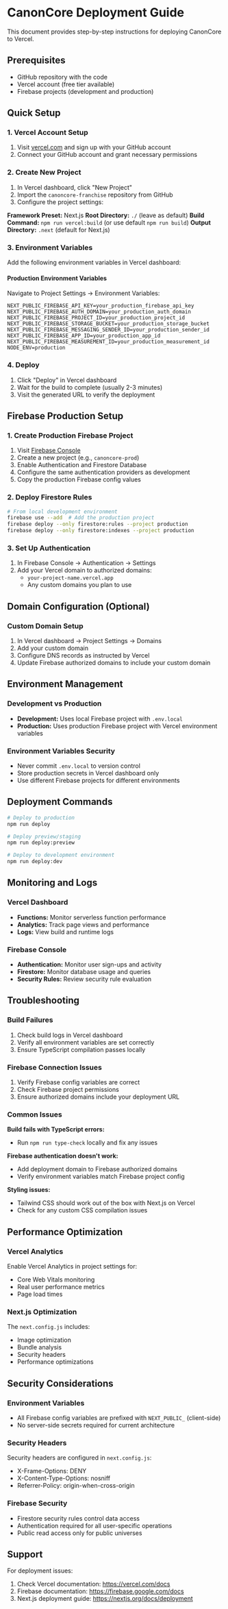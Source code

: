 # CanonCore Deployment Guide

This document provides step-by-step instructions for deploying CanonCore to Vercel.

## Prerequisites

- GitHub repository with the code
- Vercel account (free tier available)
- Firebase projects (development and production)

## Quick Setup

### 1. Vercel Account Setup

1. Visit [vercel.com](https://vercel.com) and sign up with your GitHub account
2. Connect your GitHub account and grant necessary permissions

### 2. Create New Project

1. In Vercel dashboard, click "New Project"
2. Import the `canoncore-franchise` repository from GitHub
3. Configure the project settings:

**Framework Preset:** Next.js
**Root Directory:** `./` (leave as default)
**Build Command:** `npm run vercel:build` (or use default `npm run build`)
**Output Directory:** `.next` (default for Next.js)

### 3. Environment Variables

Add the following environment variables in Vercel dashboard:

#### Production Environment Variables
Navigate to Project Settings → Environment Variables:

```
NEXT_PUBLIC_FIREBASE_API_KEY=your_production_firebase_api_key
NEXT_PUBLIC_FIREBASE_AUTH_DOMAIN=your_production_auth_domain
NEXT_PUBLIC_FIREBASE_PROJECT_ID=your_production_project_id
NEXT_PUBLIC_FIREBASE_STORAGE_BUCKET=your_production_storage_bucket
NEXT_PUBLIC_FIREBASE_MESSAGING_SENDER_ID=your_production_sender_id
NEXT_PUBLIC_FIREBASE_APP_ID=your_production_app_id
NEXT_PUBLIC_FIREBASE_MEASUREMENT_ID=your_production_measurement_id
NODE_ENV=production
```

### 4. Deploy

1. Click "Deploy" in Vercel dashboard
2. Wait for the build to complete (usually 2-3 minutes)
3. Visit the generated URL to verify the deployment

## Firebase Production Setup

### 1. Create Production Firebase Project

1. Visit [Firebase Console](https://console.firebase.google.com)
2. Create a new project (e.g., `canoncore-prod`)
3. Enable Authentication and Firestore Database
4. Configure the same authentication providers as development
5. Copy the production Firebase config values

### 2. Deploy Firestore Rules

```bash
# From local development environment
firebase use --add  # Add the production project
firebase deploy --only firestore:rules --project production
firebase deploy --only firestore:indexes --project production
```

### 3. Set Up Authentication

1. In Firebase Console → Authentication → Settings
2. Add your Vercel domain to authorized domains:
   - `your-project-name.vercel.app`
   - Any custom domains you plan to use

## Domain Configuration (Optional)

### Custom Domain Setup

1. In Vercel dashboard → Project Settings → Domains
2. Add your custom domain
3. Configure DNS records as instructed by Vercel
4. Update Firebase authorized domains to include your custom domain

## Environment Management

### Development vs Production

- **Development:** Uses local Firebase project with `.env.local`
- **Production:** Uses production Firebase project with Vercel environment variables

### Environment Variables Security

- Never commit `.env.local` to version control
- Store production secrets in Vercel dashboard only
- Use different Firebase projects for different environments

## Deployment Commands

```bash
# Deploy to production
npm run deploy

# Deploy preview/staging
npm run deploy:preview

# Deploy to development environment
npm run deploy:dev
```

## Monitoring and Logs

### Vercel Dashboard

- **Functions:** Monitor serverless function performance
- **Analytics:** Track page views and performance
- **Logs:** View build and runtime logs

### Firebase Console

- **Authentication:** Monitor user sign-ups and activity
- **Firestore:** Monitor database usage and queries
- **Security Rules:** Review security rule evaluation

## Troubleshooting

### Build Failures

1. Check build logs in Vercel dashboard
2. Verify all environment variables are set correctly
3. Ensure TypeScript compilation passes locally

### Firebase Connection Issues

1. Verify Firebase config variables are correct
2. Check Firebase project permissions
3. Ensure authorized domains include your deployment URL

### Common Issues

**Build fails with TypeScript errors:**
- Run `npm run type-check` locally and fix any issues

**Firebase authentication doesn't work:**
- Add deployment domain to Firebase authorized domains
- Verify environment variables match Firebase project config

**Styling issues:**
- Tailwind CSS should work out of the box with Next.js on Vercel
- Check for any custom CSS compilation issues

## Performance Optimization

### Vercel Analytics

Enable Vercel Analytics in project settings for:
- Core Web Vitals monitoring
- Real user performance metrics
- Page load times

### Next.js Optimization

The `next.config.js` includes:
- Image optimization
- Bundle analysis
- Security headers
- Performance optimizations

## Security Considerations

### Environment Variables

- All Firebase config variables are prefixed with `NEXT_PUBLIC_` (client-side)
- No server-side secrets required for current architecture

### Security Headers

Security headers are configured in `next.config.js`:
- X-Frame-Options: DENY
- X-Content-Type-Options: nosniff
- Referrer-Policy: origin-when-cross-origin

### Firebase Security

- Firestore security rules control data access
- Authentication required for all user-specific operations
- Public read access only for public universes

## Support

For deployment issues:
1. Check Vercel documentation: https://vercel.com/docs
2. Firebase documentation: https://firebase.google.com/docs
3. Next.js deployment guide: https://nextjs.org/docs/deployment